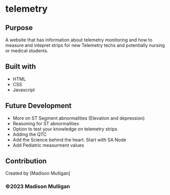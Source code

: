 # telemetry

## Purpose
A website that has information about telemetry monitoring and how to measure and intepret strips for new Telemetry techs and potentially nursing or medical students.

## Built with
* HTML
* CSS
* Javascript

## Future Development
* More on ST Segment abnormalities (Elevation and depression)
* Reasoning for ST abnormalities
* Option to test your knowledge on telemetry strips
* Adding the QTC 
* Add the Science behind the heart. Start with SA Node
* Add Pediatric measurment values

## Contribution
Created by [Madison Mulligan]

### ©️2023 Madison Mulligan